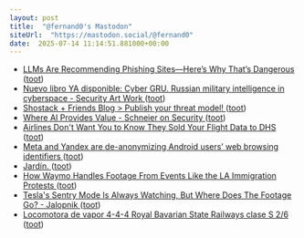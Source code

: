 ```yaml
---
layout: post
title:  "@fernand0's Mastodon"
siteUrl:  "https://mastodon.social/@fernand0"
date:  2025-07-14 11:14:51.881000+00:00
---
```

*  [LLMs Are Recommending Phishing Sites—Here’s Why That’s Dangerous ](https://www.netcraft.com/blog/large-language-models-are-falling-for-phishing-scam) ([toot](https://mastodon.social/@fernand0/114851295518708140))
*  [Nuevo libro YA disponible: Cyber GRU. Russian military intelligence in cyberspace - Security Art Work ](https://www.securityartwork.es/2025/07/08/nuevo-libro-ya-disponible-cyber-gru-russian-military-intelligence-in-cyberspace) ([toot](https://mastodon.social/@fernand0/114851033255149377))
*  [Shostack + Friends Blog > Publish your threat model! ](https://shostack.org/blog/publish-your-threat-model) ([toot](https://mastodon.social/@fernand0/114850841980912968))
*  [Where AI Provides Value - Schneier on Security ](https://www.schneier.com/blog/archives/2025/06/where-ai-provides-value.htm) ([toot](https://mastodon.social/@fernand0/114850612344969859))
*  [Airlines Don't Want You to Know They Sold Your Flight Data to DHS ](https://www.404media.co/airlines-dont-want-you-to-know-they-sold-your-flight-data-to-dhs) ([toot](https://mastodon.social/@fernand0/114848914118412225))
*  [Meta and Yandex are de-anonymizing Android users’ web browsing identifiers ](https://arstechnica.com/security/2025/06/meta-and-yandex-are-de-anonymizing-android-users-web-browsing-identifiers) ([toot](https://mastodon.social/@fernand0/114847152860017988))
*  [Jardín. ](https://avecesunafoto.wordpress.com/2025/07/13/jardin) ([toot](https://mastodon.social/@fernand0/114847076003531918))
*  [How Waymo Handles Footage From Events Like the LA Immigration Protests ](https://www.wired.com/story/waymo-data-privacy-protests-los-angeles) ([toot](https://mastodon.social/@fernand0/114846911228122094))
*  [Tesla's Sentry Mode Is Always Watching, But Where Does The Footage Go? - Jalopnik ](https://www.jalopnik.com/1884887/tesla-sentry-mode-explained) ([toot](https://mastodon.social/@fernand0/114846709924823625))
*  [Locomotora de vapor 4-4-4 Royal Bavarian State Railways clase S 2/6 ](https://www.flickr.com/photos/fernand0/54636829930) ([toot](https://mastodon.social/@fernand0/114846647955835705))
